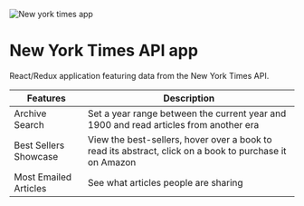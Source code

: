 ![New york times app](https://i.imgur.com/7SIlmAJl.jpg)


# New York Times API app

React/Redux application featuring data from the New York Times API.

<!-- ## Features
- **Archive Search:** Set a year range between the current year and 1900 and read articles from another era
- **Best Sellers Showcase:** View the best-sellers, hover over a book to read its abstract, click on a book to purchase it on Amazon
- **Most Emailed Articles:** See what articles people are sharing -->


| Features            | Description                   |
|---------------------|--------------------|
|Archive Search        |Set a year range between the current year and 1900 and read articles from another era
|Best Sellers Showcase |View the best-sellers, hover over a book to read its abstract, click on a book to purchase it on Amazon
|Most Emailed Articles |See what articles people are sharing
